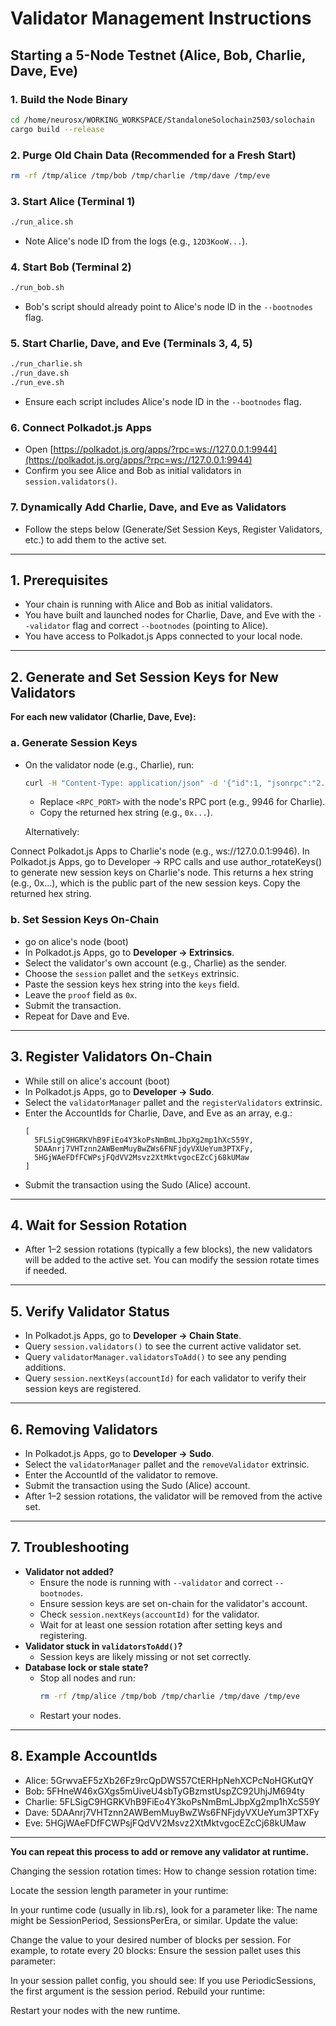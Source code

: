 # Validator Management Instructions

## Starting a 5-Node Testnet (Alice, Bob, Charlie, Dave, Eve)

### 1. Build the Node Binary
```bash
cd /home/neurosx/WORKING_WORKSPACE/StandaloneSolochain2503/solochain
cargo build --release
```

### 2. Purge Old Chain Data (Recommended for a Fresh Start)
```bash
rm -rf /tmp/alice /tmp/bob /tmp/charlie /tmp/dave /tmp/eve
```

### 3. Start Alice (Terminal 1)
```bash
./run_alice.sh
```
- Note Alice's node ID from the logs (e.g., `12D3KooW...`).

### 4. Start Bob (Terminal 2)
```bash
./run_bob.sh
```
- Bob's script should already point to Alice's node ID in the `--bootnodes` flag.

### 5. Start Charlie, Dave, and Eve (Terminals 3, 4, 5)
```bash
./run_charlie.sh
./run_dave.sh
./run_eve.sh
```
- Ensure each script includes Alice's node ID in the `--bootnodes` flag.

### 6. Connect Polkadot.js Apps
- Open [https://polkadot.js.org/apps/?rpc=ws://127.0.0.1:9944](https://polkadot.js.org/apps/?rpc=ws://127.0.0.1:9944)
- Confirm you see Alice and Bob as initial validators in `session.validators()`.

### 7. Dynamically Add Charlie, Dave, and Eve as Validators
- Follow the steps below (Generate/Set Session Keys, Register Validators, etc.) to add them to the active set.

---

## 1. Prerequisites
- Your chain is running with Alice and Bob as initial validators.
- You have built and launched nodes for Charlie, Dave, and Eve with the `--validator` flag and correct `--bootnodes` (pointing to Alice).
- You have access to Polkadot.js Apps connected to your local node.

---

## 2. Generate and Set Session Keys for New Validators

**For each new validator (Charlie, Dave, Eve):**

### a. Generate Session Keys
- On the validator node (e.g., Charlie), run:
  ```bash
  curl -H "Content-Type: application/json" -d '{"id":1, "jsonrpc":"2.0", "method": "author_rotateKeys", "params":[]}' http://localhost:<RPC_PORT>
  ```
  - Replace `<RPC_PORT>` with the node's RPC port (e.g., 9946 for Charlie).
  - Copy the returned hex string (e.g., `0x...`).

  Alternatively: 

Connect Polkadot.js Apps to Charlie's node (e.g., ws://127.0.0.1:9946).
In Polkadot.js Apps, go to Developer → RPC calls and use author_rotateKeys() to generate new session keys on Charlie's node.
This returns a hex string (e.g., 0x...), which is the public part of the new session keys.
Copy the returned hex string.

### b. Set Session Keys On-Chain
- go on alice's node (boot) 
- In Polkadot.js Apps, go to **Developer → Extrinsics**.
- Select the validator's own account (e.g., Charlie) as the sender.
- Choose the `session` pallet and the `setKeys` extrinsic.
- Paste the session keys hex string into the `keys` field.
- Leave the `proof` field as `0x`.
- Submit the transaction.
- Repeat for Dave and Eve.

---

## 3. Register Validators On-Chain
- While still on alice's account (boot) 
- In Polkadot.js Apps, go to **Developer → Sudo**.
- Select the `validatorManager` pallet and the `registerValidators` extrinsic.
- Enter the AccountIds for Charlie, Dave, and Eve as an array, e.g.:
  ```
  [
    5FLSigC9HGRKVhB9FiEo4Y3koPsNmBmLJbpXg2mp1hXcS59Y,
    5DAAnrj7VHTznn2AWBemMuyBwZWs6FNFjdyVXUeYum3PTXFy,
    5HGjWAeFDfFCWPsjFQdVV2Msvz2XtMktvgocEZcCj68kUMaw
  ]
  ```
- Submit the transaction using the Sudo (Alice) account.

---

## 4. Wait for Session Rotation
- After 1–2 session rotations (typically a few blocks), the new validators will be added to the active set. You can modify the session rotate times if needed.

---

## 5. Verify Validator Status
- In Polkadot.js Apps, go to **Developer → Chain State**.
- Query `session.validators()` to see the current active validator set.
- Query `validatorManager.validatorsToAdd()` to see any pending additions.
- Query `session.nextKeys(accountId)` for each validator to verify their session keys are registered.

---

## 6. Removing Validators
- In Polkadot.js Apps, go to **Developer → Sudo**.
- Select the `validatorManager` pallet and the `removeValidator` extrinsic.
- Enter the AccountId of the validator to remove.
- Submit the transaction using the Sudo (Alice) account.
- After 1–2 session rotations, the validator will be removed from the active set.

---

## 7. Troubleshooting
- **Validator not added?**
  - Ensure the node is running with `--validator` and correct `--bootnodes`.
  - Ensure session keys are set on-chain for the validator's account.
  - Check `session.nextKeys(accountId)` for the validator.
  - Wait for at least one session rotation after setting keys and registering.
- **Validator stuck in `validatorsToAdd()`?**
  - Session keys are likely missing or not set correctly.
- **Database lock or stale state?**
  - Stop all nodes and run:
    ```bash
    rm -rf /tmp/alice /tmp/bob /tmp/charlie /tmp/dave /tmp/eve
    ```
  - Restart your nodes.

---

## 8. Example AccountIds
- Alice:   5GrwvaEF5zXb26Fz9rcQpDWS57CtERHpNehXCPcNoHGKutQY
- Bob:     5FHneW46xGXgs5mUiveU4sbTyGBzmstUspZC92UhjJM694ty
- Charlie: 5FLSigC9HGRKVhB9FiEo4Y3koPsNmBmLJbpXg2mp1hXcS59Y
- Dave:    5DAAnrj7VHTznn2AWBemMuyBwZWs6FNFjdyVXUeYum3PTXFy
- Eve:     5HGjWAeFDfFCWPsjFQdVV2Msvz2XtMktvgocEZcCj68kUMaw

---

**You can repeat this process to add or remove any validator at runtime.**


Changing the session rotation times:
How to change session rotation time:

Locate the session length parameter in your runtime:

In your runtime code (usually in lib.rs), look for a parameter like:
The name might be SessionPeriod, SessionsPerEra, or similar.
Update the value:

Change the value to your desired number of blocks per session. For example, to rotate every 20 blocks:
Ensure the session pallet uses this parameter:

In your session pallet config, you should see:
If you use PeriodicSessions, the first argument is the session period.
Rebuild your runtime:

Restart your nodes with the new runtime.